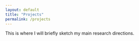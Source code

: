 ```yaml
---
layout: default
title: "Projects"
permalink: /projects
---
```

This is where I will briefly sketch my main research directions.

